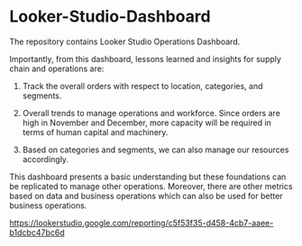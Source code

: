 # Looker-Studio-Dashboard
The repository contains Looker Studio Operations Dashboard.

Importantly, from this dashboard, lessons learned and insights for supply chain and operations are:

1. Track the overall orders with respect to location, categories, and segments. 

2. Overall trends to manage operations and workforce. Since orders are high in November and December, more capacity will be required in terms of human capital and machinery.

3. Based on categories and segments, we can also manage our resources accordingly. 

This dashboard presents a basic understanding but these foundations can be replicated to manage other operations. Moreover, there are other metrics based on data and business operations which can also be used for better business operations. 

https://lookerstudio.google.com/reporting/c5f53f35-d458-4cb7-aaee-b1dcbc47bc6d


